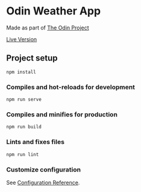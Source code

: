# Odin Weather App

Made as part of [The Odin Project](https://www.theodinproject.com/)

[Live Version](https://jvfe.github.io/odin-weather-app/)

## Project setup

```
npm install
```

### Compiles and hot-reloads for development

```
npm run serve
```

### Compiles and minifies for production

```
npm run build
```

### Lints and fixes files

```
npm run lint
```

### Customize configuration

See [Configuration Reference](https://cli.vuejs.org/config/).
